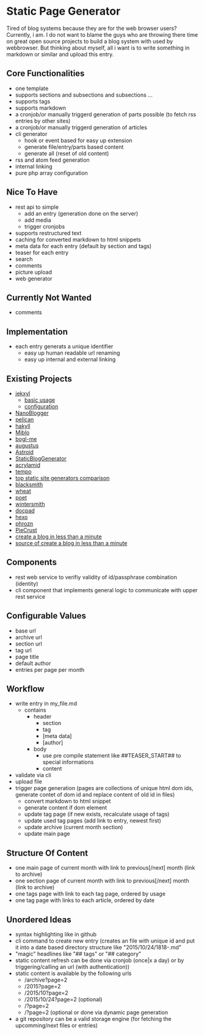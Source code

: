 # Static Page Generator

Tired of blog systems because they are for the web browser users?
Currently, i am. I do not want to blame the guys who are throwing there time on great open source projects to build a blog system with used by webbrowser. But thinking about myself, all i want is to write something in markdown or similar and upload this entry.

## Core Functionalities

* one template
* supports sections and subsections and subsections ...
* supports tags
* supports markdown
* a cronjob/or manually triggerd generation of parts possible (to fetch rss entries by other sites)
* a cronjob/or manually triggerd generation of articles
* cli generator
    * hook or event based for easy up extension 
    * generate file/entry/parts based content
    * generate all (reset of old content)
* rss and atom feed generation
* internal linking
* pure php array configuration

## Nice To Have

* rest api to simple
    * add an entry (generation done on the server)
    * add media
    * trigger cronjobs
* supports restructured text
* caching for converted markdown to html snippets
* meta data for each entry (default by section and tags)
* teaser for each entry
* search
* comments
* picture upload
* web generator

## Currently Not Wanted

* comments

## Implementation

* each entry generats a unique identifier 
    * easy up human readable url renaming
    * easy up internal and external linking

## Existing Projects

* [jekxyl](https://github.com/osaris/jekxyl)
    * [basic usage](http://jekyllrb.com/docs/usage/)
    * [configuration](http://jekyllrb.com/docs/configuration/)
* [NanoBlogger](http://nanoblogger.sourceforge.net/)
* [pelican](http://docs.getpelican.com/en/3.3.0/)
* [hakyll](http://jaspervdj.be/hakyll)
* [Miblo](https://github.com/rafalp/Miblo)
* [bogl-me](https://github.com/turanct/bogl-me)
* [augustus](https://github.com/xles/augustus)
* [Astroid](https://github.com/cesarparent/Asteroid)
* [StaticBlogGenerator](https://github.com/genintho/StaticBlogGenerator)
* [acrylamid](https://github.com/posativ/acrylamid)
* [tempo](https://github.com/catnapgames/Tempo)
* [top static site generators comparison](http://staticgen.com/)
* [blacksmith](https://github.com/flatiron/blacksmith)
* [wheat](https://github.com/creationix/wheat)
* [poet](https://github.com/jsantell/poet)
* [wintersmith](https://github.com/jnordberg/wintersmith)
* [docpad](https://github.com/bevry/docpad)
* [hexo](https://github.com/tommy351/hexo)
* [phrozn](https://github.com/Pawka/phrozn)
* [PieCrust](https://github.com/ludovicchabant/PieCrust)
* [create a blog in less than a minute](http://moquet.net/blog/create-a-blog-in-less-than-a-minute/)
* [source of create a blog in less than a minute](https://github.com/MattKetmo/moquet.net/blob/master/_posts/2012-08-01-create-a-blog-in-less-than-a-minute.markdown)

## Components

* rest web service to verifiy validity of id/passphrase combination (identity)
* cli component that implements general logic to communicate with upper rest service

## Configurable Values

* base url
* archive url
* section url
* tag url
* page title 
* default author
* entries per page per month

## Workflow

* write entry in my_file.md
    * contains
        * header
            * section
            * tag
            * [meta data]
            * [author]
        * body
            * use pre compile statement like ##TEASER_START## to special informations
            * content
* validate via cli
* upload file
* trigger page generation (pages are collections of unique html dom ids, generate contet of dom id and replace content of old id in files)
    * convert markdown to html snippet
    * generate content if dom element 
    * update tag page (if new exists, recalculate usage of tags)
    * update used tag pages (add link to entry, newest first)
    * update archive (current month section)
    * update main page

## Structure Of Content

* one main page of current month with link to previous[/next] month (link to archive)
* one section page of current month with link to previous[/next] month (link to archive)
* one tags page with link to each tag page, ordered by usage
* one tag page with links to each article, ordered by date

## Unordered Ideas

* syntax highlighting like in github
* cli command to create new entry (creates an file with unique id and put it into a date based directory structure like "2015/10/24/1818-<uuid>.md"
* "magic" headlines like "## tags" or "## category"
* static content refresh can be done via cronjob (once|x a day) or by triggering/calling an url (with authentication))
* static content is available by the following urls
    * /archive?page=2
    * /2015?page=2
    * /2015/10?page=2
    * /2015/10/24?page=2 (optional)
    * /<category>?page=2
    * /<tag>?page=2 (optional or done via dynamic page generation
* a git repository can be a valid storage engine (for fetching the upcomming/next files or entries)
